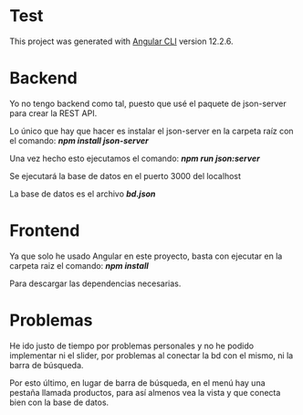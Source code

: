 # Test

This project was generated with [Angular CLI](https://github.com/angular/angular-cli) version 12.2.6.

# Backend


Yo no tengo backend como tal, puesto que usé el paquete de json-server para crear la REST API.

Lo único que hay que hacer es instalar el json-server en la carpeta raíz con el comando: ***npm install json-server***

Una vez hecho esto ejecutamos el comando: ***npm run json:server***

Se ejecutará la base de datos en el puerto 3000 del localhost

La base de datos es el archivo ***bd.json***


# Frontend


Ya que solo he usado Angular en este proyecto, basta con ejecutar en la carpeta raiz el comando: ***npm install***

Para descargar las dependencias necesarias.

# Problemas

He ido justo de tiempo por problemas personales y no he podido implementar ni el slider, por problemas al conectar la bd con el mismo, ni la barra de búsqueda.

Por esto último, en lugar de barra de búsqueda, en el menú hay una pestaña llamada productos, para así almenos vea la vista y que conecta bien con la base de datos.
